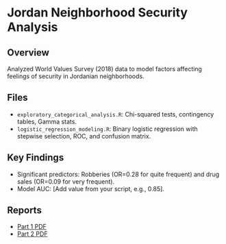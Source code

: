 # Jordan Neighborhood Security Analysis

## Overview
Analyzed World Values Survey (2018) data to model factors affecting feelings of security in Jordanian neighborhoods.

## Files
- `exploratory_categorical_analysis.R`: Chi-squared tests, contingency tables, Gamma stats.
- `logistic_regression_modeling.R`: Binary logistic regression with stepwise selection, ROC, and confusion matrix.

## Key Findings
- Significant predictors: Robberies (OR=0.28 for quite frequent) and drug sales (OR=0.09 for very frequent).
- Model AUC: [Add value from your script, e.g., 0.85].

## Reports
- [Part 1 PDF]((https://drive.google.com/file/d/1dfdObOb7QlsocVZZGO4TJEtCEqC2SA_2/view?usp=drive_link))
- [Part 2 PDF]((https://drive.google.com/file/d/1RjEyuTeKnwkM_Pb6jxHNYfRD77YtiSxt/view?usp=drive_link))
